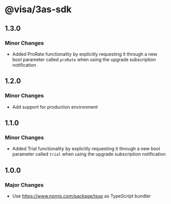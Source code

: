 # @visa/3as-sdk

## 1.3.0

### Minor Changes

- Added ProRate functionality by explicitly requesting it through a new bool parameter called `proRate` when using the upgrade subscription notification

## 1.2.0

### Minor Changes

- Add support for production environment

## 1.1.0

### Minor Changes

- Added Trial functionality by explicitly requesting it through a new bool parameter called `trial` when using the upgrade subscription notification

## 1.0.0

### Major Changes

- Use https://www.npmjs.com/package/tsup as TypeScript bundler

